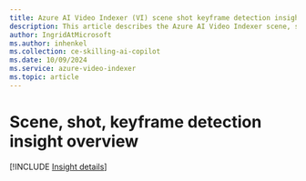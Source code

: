 ```yaml
---
title: Azure AI Video Indexer (VI) scene shot keyframe detection insight overview 
description: This article describes the Azure AI Video Indexer scene, shot, keyframe detection insight.
author: IngridAtMicrosoft
ms.author: inhenkel
ms.collection: ce-skilling-ai-copilot
ms.date: 10/09/2024
ms.service: azure-video-indexer
ms.topic: article
---
```


# Scene, shot, keyframe detection insight overview

[!INCLUDE [Insight details](./includes/scene-shot-keyframe-detection.md)]
